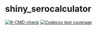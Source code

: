# shiny_serocalculator

<!-- badges: start -->
[![R-CMD-check](https://github.com/UCD-SERG/shiny_serocalculator/actions/workflows/R-CMD-check.yaml/badge.svg)](https://github.com/UCD-SERG/shiny_serocalculator/actions/workflows/R-CMD-check.yaml)
[![Codecov test coverage](https://codecov.io/gh/UCD-SERG/shiny_serocalculator/graph/badge.svg)](https://app.codecov.io/gh/UCD-SERG/shiny_serocalculator)
<!-- badges: end -->
